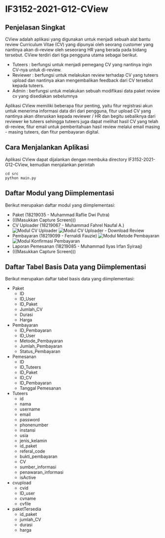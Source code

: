 # IF3152-2021-G12-CView
## Penjelasan Singkat
CView adalah aplikasi yang digunakan untuk menjadi sebuah alat bantu review Curriculum Vitae (CV) yang dipunyai oleh seorang customer yang nantinya akan di-review oleh seseorang HR yang berada pada bidang tersebut. CView terdiri dari tiga pengguna utama sebagai berikut.
- Tuteers : berfungsi untuk menjadi pemegang CV yang nantinya ingin CV-nya untuk di-review.
- Reviewer : berfungsi untuk melakukan review terhadap CV yang tuteers upload dan nantinya akan mengembalikan feedback dari CV tersebut kepada tuteers.
- Admin : berfungsi untuk melakukan sebuah modifikasi data paket review cv yang disediakan sebelumnya

Aplikasi CView memiliki beberapa fitur penting, yaitu fitur registrasi akun untuk menerima informasi data diri dari pengguna, fitur upload CV yang nantinya akan diteruskan kepada reviewer / HR dan begitu sebaliknya dari reviewer ke tuteers sehingga tuteers juga dapat melihat hasil CV yang telah di-review, fitur email untuk pemberitahuan hasil review melalui email masing - masing tuteers, dan fitur pembayaran digital.

## Cara Menjalankan Aplikasi
Aplikasi CView dapat dijalankan dengan membuka directory IF3152-2021-G12-CView, kemudian menjalankan perintah
```
cd src
python main.py
```
## Daftar Modul yang Diimplementasi
Berikut merupakan daftar modul yang diimplementasi:
- Paket (18219035 - Muhammad Raflie Dwi Putra)
- (((Masukkan Capture Screen)))
- CV Uploader (18219067 - Muhammad Fahrel Naufal A.)
![Modul CV Uploader](https://gitlab.informatika.org/wpo9nine/if3152-2021-g12-cview/-/blob/main/doc/CVUploaderInterface.PNG)
![Modul CV Uploader - Download Review](https://gitlab.informatika.org/wpo9nine/if3152-2021-g12-cview/-/blob/main/doc/CVUploaderReviewDownloadInterface.PNG)
- Pembayaran (18219099 - Fernaldi Fauzie)
![Modul Metode Pembayaran](https://gitlab.informatika.org/wpo9nine/if3152-2021-g12-cview/-/raw/main/doc/metodePembayaranInterface.png)
![Modul Konfirmasi Pembayaran](https://gitlab.informatika.org/wpo9nine/if3152-2021-g12-cview/-/raw/main/doc/konfirmasiPembayaranInterface.png)
- Laporan Pemesanan (18219085 - Muhammad Ilyas Irfan Syiraaj)
- (((Masukkan Capture Screen)))

## Daftar Tabel Basis Data yang Diimplementasi
Berikut merupakan daftar tabel basis data yang diimplementasi:
- Paket
  - ID
  - ID_User
  - ID_Paket
  - Jumlah_CV
  - Durasi
  - Harga
- Pembayaran
  - ID_Pembayaran
  - ID_User
  - Metode_Pembayaran
  - Jumlah_Pembayaran
  - Status_Pembayaran
- Pemesanan
  - ID
  - ID_Tuteers
  - ID_Paket
  - ID_CV
  - ID_Pembayaran
  - Tanggal Pemesanan
- Tuteers
  - id
  - nama
  - username
  - email
  - password
  - phonenumber
  - instansi
  - usia
  - jenis_kelamin
  - id_paket
  - referal_code
  - bukti_pembayaran
  - CV
  - sumber_informasi
  - penawaran_informasi
  - isActive
- cvupload
  - cvid
  - ID_user
  - cvname
  - cvfile
- paketTersedia
  - id_paket
  - jumlah_CV
  - durasi
  - harga

